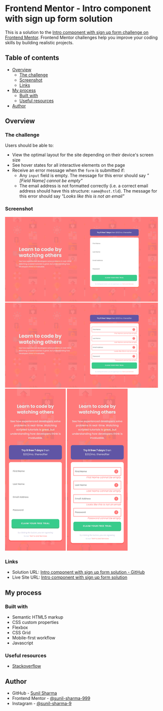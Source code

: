 # Frontend Mentor - Intro component with sign up form solution

This is a solution to the [Intro component with sign up form challenge on Frontend Mentor](https://www.frontendmentor.io/challenges/intro-component-with-signup-form-5cf91bd49edda32581d28fd1). Frontend Mentor challenges help you improve your coding skills by building realistic projects.

## Table of contents

- [Overview](#overview)
  - [The challenge](#the-challenge)
  - [Screenshot](#screenshot)
  - [Links](#links)
- [My process](#my-process)
  - [Built with](#built-with)
  - [Useful resources](#useful-resources)
- [Author](#author)

## Overview

### The challenge

Users should be able to:

- View the optimal layout for the site depending on their device's screen size
- See hover states for all interactive elements on the page
- Receive an error message when the `form` is submitted if:
  - Any `input` field is empty. The message for this error should say _"[Field Name] cannot be empty"_
  - The email address is not formatted correctly (i.e. a correct email address should have this structure: `name@host.tld`). The message for this error should say _"Looks like this is not an email"_

### Screenshot

![desktop screenshot](./screenshots/desktop.png)
![desktop screenshot](./screenshots/desktop-active.png)
<img src="./screenshots/mobile.png" alt="screenshot" width="200px">
<img src="./screenshots/mobile-active.png" alt="screenshot" width="200px">

### Links

- Solution URL: [Intro component with sign up form solution - GitHub](https://github.com/sunil-sharma-999/Frontend-Mentor-Intro-component-with-sign-up-form-solution/)
- Live Site URL: [Intro component with sign up form solution](https://sunil-sharma-999.github.io/Frontend-Mentor-Intro-component-with-sign-up-form-solution/)

## My process

### Built with

- Semantic HTML5 markup
- CSS custom properties
- Flexbox
- CSS Grid
- Mobile-first workflow
- Javascript

### Useful resources

- [Stackoverflow](https://stackoverflow.com/)

## Author

- GitHub - [Sunil Sharma](https://github.com/sunil-sharma-999/)
- Frontend Mentor - [@sunil-sharma-999](https://www.frontendmentor.io/profile/sunil-sharma-999)
- Instagram - [@sunil-sharma-9](https://www.instagram.com/sunil.sharma.9)
